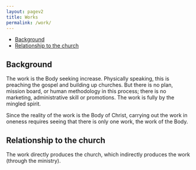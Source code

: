```yaml
---
layout: pagev2
title: Works
permalink: /work/
---
```

- [Background](#background)
- [Relationship to the church](#relationship-to-the-church)

## Background

The work is the Body seeking increase. Physically speaking, this is preaching the gospel and building up churches. But there is no plan, mission board, or human methodology in this process; there is no marketing, administrative skill or promotions. The work is fully by the mingled spirit.

Since the reality of the work is the Body of Christ, carrying out the work in oneness requires seeing that there is only one work, the work of the Body.

## Relationship to the church

The work directly produces the church, which indirectly produces the work (through the ministry). 